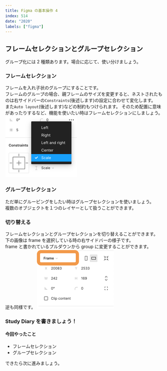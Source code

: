 ```yaml
---
title: Figma の基本操作 4
index: 514
date: "2020"
labels: ["figma"]
---
```


## フレームセレクションとグループセレクション

グループ化には 2 種類あります。場合に応じて、使い分けましょう。

### フレームセレクション

フレームを入れ子状のグループにすることです。  
フレームのグループの場合、親フレームのサイズを変更すると、ネストされたものは右サイドバーの`Constraints`(後述します)の設定に合わせて変化します。  
また`Auto layout`(後述します)などの制約もつけられます。
そのため配置に意味があったりするなど、機能を使いたい時はフレームセレクションにしましょう。  
![constraints](./img/constraints.png)

### グループセレクション

ただ単にグルーピングをしたい時はグループセレクションを使いましょう。  
複数のオブジェクトを１つのレイヤーとして扱うことができます。

### 切り替える

フレームセレクションとグループセレクションを切り替えることができます。  
下の画像は frame を選択している時の右サイドバーの様子です。  
frame と書かれているプルダウンから group に変更することができます。  
逆も同様です。
![frame-to-group](./img/frame-to-group.png)

### Study Diary を書きましょう！

#### 今回やったこと

- フレームセレクション
- グループセレクション

できたら次に進みましょう。
